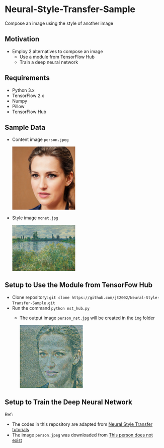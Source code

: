 # Neural-Style-Transfer-Sample
Compose an image using the style of another image

## Motivation
- Employ 2 alternatives to compose an image
  - Use a module from TensorFlow Hub
  - Train a deep neural network

## Requirements
- Python 3.x
- TensorFlow 2.x
- Numpy
- Pillow
- TensorFlow Hub

## Sample Data
- Content image `person.jpeg`

  <img src="./img/person.jpeg" alt="Content Image" width="200"/>

- Style image `monet.jpg`

  <img src="./img/monet.jpg" alt="Style Image" width="200"/>

## Setup to Use the Module from TensorFow Hub
- Clone repository: `git clone https://github.com/jt2002/Neural-Style-Transfer-Sample.git`
- Run the command `python nst_hub.py`
  - The output image `person_nst.jpg` will be created in the `img` folder

    <img src="./img/person_nst.jpg" alt="Out Image" width="200"/>

## Setup to Train the Deep Neural Network

Ref: 
- The codes in this repository are adapted from [Neural Style Transfer tutorials](https://www.tensorflow.org/tutorials/generative/style_transfer)
- The image `person.jpeg` was downloaded from [This person does not exist](https://thispersondoesnotexist.com/)
